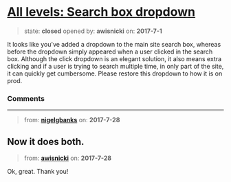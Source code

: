 # [All levels: Search box dropdown](https://github.com/livingstoneonline/livingstoneonline/issues/170)

> state: **closed** opened by: **awisnicki** on: **2017-7-1**

It looks like you&#x27;ve added a dropdown to the main site search box, whereas before the dropdown simply appeared when a user clicked in the search box. Although the click dropdown is an elegant solution, it also means extra clicking and if a user is trying to search multiple time, in only part of the site, it can quickly get cumbersome. Please restore this dropdown to how it is on prod.

### Comments

---
> from: [**nigelgbanks**](https://github.com/livingstoneonline/livingstoneonline/issues/170#issuecomment-318689302) on: **2017-7-28**

Now it does both.
---
> from: [**awisnicki**](https://github.com/livingstoneonline/livingstoneonline/issues/170#issuecomment-318744551) on: **2017-7-28**

Ok, great. Thank you!
